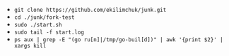 - ```git clone https://github.com/ekilimchuk/junk.git```
- ```cd ./junk/fork-test```
- ```sudo ./start.sh```
- ```sudo tail -f start.log```
- ```ps aux | grep -E "(go ru[n]|/tmp/go-buil[d])" | awk '{print $2}' | xargs kill```

